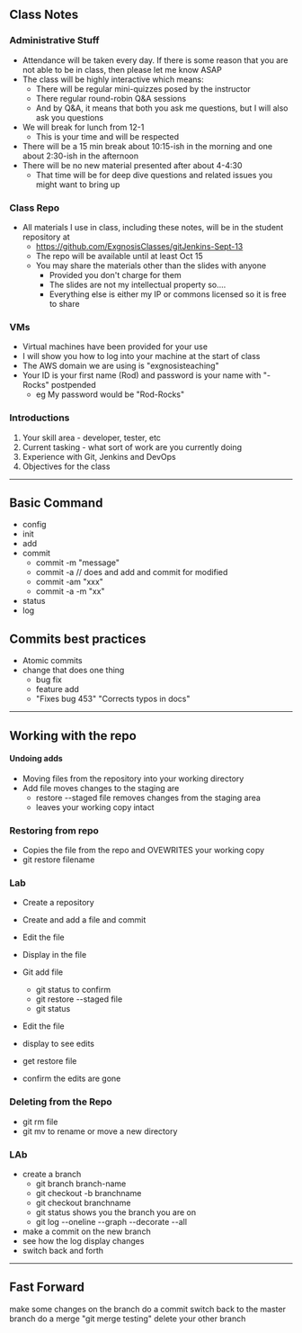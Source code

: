 ## Class Notes

### Administrative Stuff

* Attendance will be taken every day. If there is some reason that you are not able to be in class, then please let me know ASAP
* The class will be highly interactive which means:
  * There will be regular mini-quizzes posed by the instructor
  * There regular round-robin Q&A sessions
  * And by Q&A, it means that both you ask me questions, but I will also ask you questions
* We will break for lunch from 12-1
  * This is your time and will be respected
* There will be a 15 min break about 10:15-ish in the morning and one about 2:30-ish in the afternoon
* There will be no new material presented after about 4-4:30
  * That time will be for deep dive questions and related issues you might want to bring up

### Class Repo

* All materials I use in class, including these notes, will be in the student repository at
  * https://github.com/ExgnosisClasses/gitJenkins-Sept-13
  * The repo will be available until at least Oct 15
  * You may share the materials other than the slides with anyone
    * Provided you don't charge for them
    * The slides are not my intellectual property so....
    * Everything else is either my IP or commons licensed so it is free to share

### VMs

* Virtual machines have been provided for your use
* I will show you how to log into your machine at the start of class
* The AWS domain we are using is "exgnosisteaching"
* Your ID is your first name (Rod) and password is your name with "-Rocks" postpended
  * eg My password would be "Rod-Rocks"

### Introductions

1. Your skill area - developer, tester, etc
2. Current tasking - what sort of work are you currently doing
3. Experience with Git, Jenkins and DevOps
4. Objectives for the class

---

## Basic Command

* config
* init
* add 
* commit
  * commit -m "message"
  * commit -a  // does and add and commit for modified
  * commit -am "xxx" 
  * commit -a -m "xx"
* status
* log

## Commits best practices

- Atomic commits
- change that does one thing
  - bug fix
  - feature add
  - "Fixes bug 453"  "Corrects typos in docs"

---

## Working with the repo

#### Undoing adds

* Moving files from the repository into your working directory
* Add file moves changes to the staging are 
  * restore --staged file  removes changes from the staging area
  * leaves your working copy intact

### Restoring from repo
* Copies the file from the repo and OVEWRITES your working copy
* git restore filename

### Lab

* Create a repository
* Create and add a file and commit
* Edit the file
* Display in the file
* Git add file
  * git status to confirm
  * git restore --staged file
  * git status 

* Edit the file
* display to see edits
* get restore file
* confirm the edits are gone


### Deleting from the Repo
* git rm file
* git mv to rename or move a new directory

### LAb

* create a branch
  * git branch branch-name
  * git checkout -b branchname
  * git checkout branchname
  * git status shows you the branch you are on
  * git log --oneline --graph --decorate --all
* make a commit on the new branch
* see how the log display changes
* switch back and forth 

---

## Fast Forward

make some changes on the branch
do a commit 
switch back to the master branch
do a merge "git merge testing"
delete your other branch
